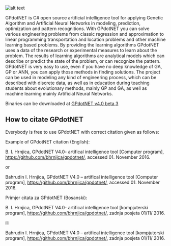 ![alt text][logo]

[logo]: https://github.com/bhrnjica/gpdotnet/blob/master/GPdotNET/GPdotNET.App/Resources/gpLogo_350x134pix.png "GPdotNET v4.0"

GPdotNET is C# open source artificial intelligence tool for applying Genetic Algorithm and Artificial Neural Networks in modeling, prediction, optimization and pattern recognitions. With GPdotNET you can solve various engineering problems from classic regression and approximation to linear programming transportation and location problems and other machine learning based problems. By providing the learning algorithms GPdotNET uses a data of the research or experimental measures to learn about the problem. The results of learning algorithms are analytical models which can describe or predict the state of the problem, or can recognize the pattern. GPdotNET is very easy to use, even if you have no deep knowledge of GA, GP or ANN, you can apply those methods in finding solutions. The project can be used in modeling any kind of engineering process, which can be described with discrete data, as well as in education during teaching students about evolutionary methods, mainly GP and GA, as well as machine learning mainly Artificial Neural Networks.

Binaries can be downloaded  at [GPdotNET v4.0 beta 3 ](https://gpdotnet.codeplex.com/releases/view/629475)

How to citate GPdotNET
------------------------------------------
Everybody is free to use GPdotNET with correct citation given as follows:

Example of GPdotNET citation (English):

B. I. Hrnjica, GPdotNET  V4.0- artifical intelligence tool  [Computer program],  https://github.com/bhrnjica/gpdotnet/,  accessed 01. November 2016.

or

Bahrudin I. Hrnjica, GPdotNET V4.0 – artifical intelligence tool [Computer program], https://github.com/bhrnjica/gpdotnet/, accessed 01. November 2016.

 

Primjer citata za GPdotNET (Bosanski):

B. I. Hrnjica, GPdotNET  V4.0- artifical intelligence tool  [kompjuterski program],  https://github.com/bhrnjica/gpdotnet/,  zadnja posjeta  01/11/ 2016.

ili

Bahrudin I. Hrnjica, GPdotNET V4.0 – artifical intelligence tool [kompjuterski program], https://github.com/bhrnjica/gpdotnet/, zadnja posjeta 01/11/ 2016.
